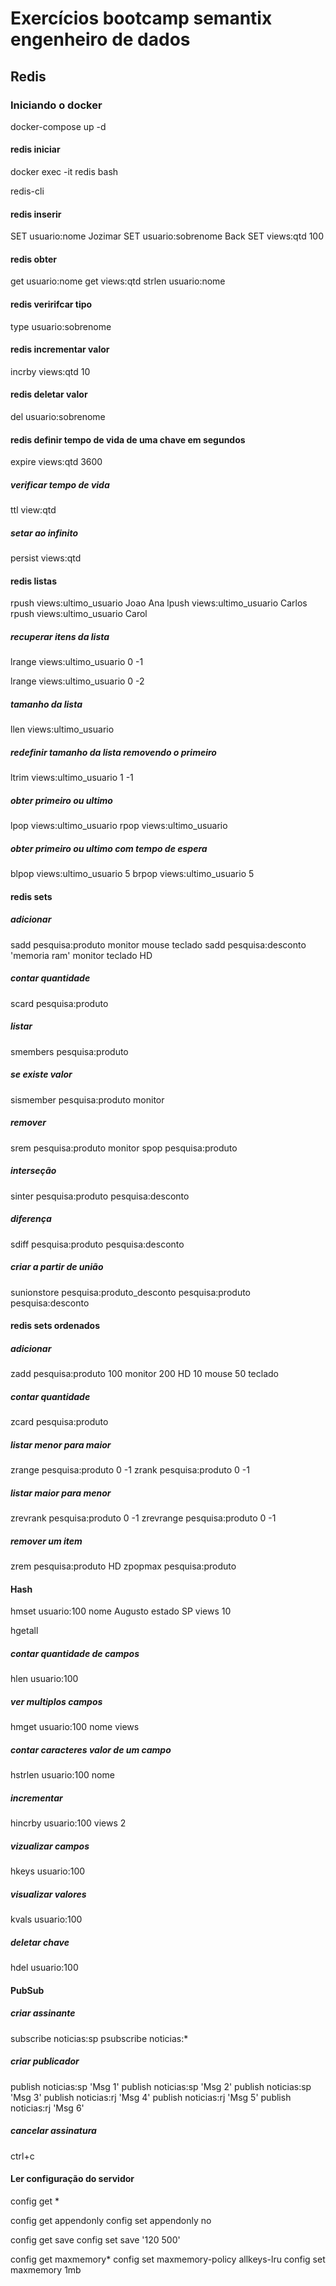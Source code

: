 # Exercícios bootcamp semantix engenheiro de dados

## Redis

### Iniciando o docker
docker-compose up -d

#### redis iniciar
docker exec -it redis bash

redis-cli

#### redis inserir
SET usuario:nome Jozimar
SET usuario:sobrenome Back
SET views:qtd 100

#### redis obter
get usuario:nome
get views:qtd
strlen usuario:nome

#### redis veririfcar tipo
type usuario:sobrenome

#### redis incrementar valor
incrby views:qtd 10

#### redis deletar valor
del usuario:sobrenome

#### redis definir tempo de vida de uma chave em segundos
expire views:qtd 3600
##### verificar tempo de vida
ttl view:qtd
##### setar ao infinito
persist views:qtd

#### redis listas
rpush views:ultimo_usuario Joao Ana
lpush views:ultimo_usuario Carlos
rpush views:ultimo_usuario Carol

##### recuperar itens da lista
lrange views:ultimo_usuario 0 -1

lrange views:ultimo_usuario 0 -2

##### tamanho da lista
llen views:ultimo_usuario

##### redefinir tamanho da lista removendo o primeiro
ltrim views:ultimo_usuario 1 -1

##### obter primeiro ou ultimo
lpop views:ultimo_usuario
rpop views:ultimo_usuario

##### obter primeiro ou ultimo com tempo de espera
blpop views:ultimo_usuario 5
brpop views:ultimo_usuario 5

#### redis sets
##### adicionar
sadd pesquisa:produto monitor mouse teclado
sadd pesquisa:desconto 'memoria ram' monitor teclado HD
##### contar quantidade
scard pesquisa:produto
##### listar
smembers pesquisa:produto
##### se existe valor
sismember pesquisa:produto monitor
##### remover
srem pesquisa:produto monitor
spop pesquisa:produto
##### interseção
sinter pesquisa:produto pesquisa:desconto
##### diferença
sdiff pesquisa:produto pesquisa:desconto
##### criar a partir de união
sunionstore pesquisa:produto_desconto pesquisa:produto pesquisa:desconto


#### redis sets ordenados
##### adicionar
zadd pesquisa:produto 100 monitor 200 HD 10 mouse 50 teclado
##### contar quantidade
zcard pesquisa:produto

##### listar menor para maior
zrange pesquisa:produto 0 -1
zrank pesquisa:produto 0 -1

##### listar maior para menor
zrevrank pesquisa:produto 0 -1
zrevrange pesquisa:produto 0 -1

##### remover um item
zrem pesquisa:produto HD
zpopmax pesquisa:produto


#### Hash
hmset usuario:100 nome Augusto estado SP views 10

hgetall

##### contar quantidade de campos
hlen usuario:100

##### ver multiplos campos
hmget usuario:100 nome views

##### contar caracteres valor de um campo
hstrlen usuario:100 nome

##### incrementar
hincrby usuario:100 views 2

##### vizualizar campos
hkeys usuario:100

##### visualizar valores
kvals usuario:100

##### deletar chave
hdel usuario:100

#### PubSub

##### criar assinante
subscribe noticias:sp
psubscribe noticias:*

##### criar publicador
publish noticias:sp 'Msg 1'
publish noticias:sp 'Msg 2'
publish noticias:sp 'Msg 3'
publish noticias:rj 'Msg 4'
publish noticias:rj 'Msg 5'
publish noticias:rj 'Msg 6'

#####  cancelar assinatura
ctrl+c


#### Ler configuração do servidor
config get *

config get appendonly
config set appendonly no

config get save
config set save '120 500'

config get maxmemory*
config set maxmemory-policy allkeys-lru
config set maxmemory 1mb
